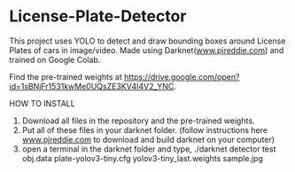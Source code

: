 # License-Plate-Detector
This project uses YOLO to detect and draw bounding boxes around License Plates of cars in image/video. Made using Darknet(www.pjreddie.com) and trained on Google Colab.



Find the pre-trained weights at https://drive.google.com/open?id=1sBNjFr1531kwMe0UQsZE3KV4I4V2_YNC.


HOW TO INSTALL
1. Download all files in the repository and the pre-trained weights.
2. Put all of these files in your darknet folder. (follow instructions here www.pjreddie.com to download and build darknet on your computer)
3. open a terminal in the darknet folder and type,
   ./darknet detector test obj.data plate-yolov3-tiny.cfg  yolov3-tiny_last.weights sample.jpg

